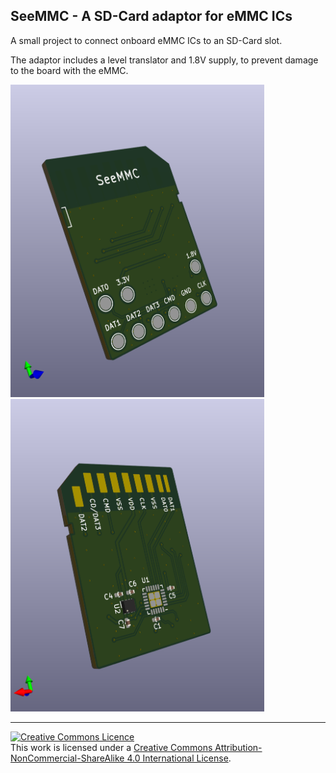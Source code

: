 ## SeeMMC - A SD-Card adaptor for eMMC ICs

A small project to connect onboard eMMC ICs to an SD-Card slot.

The adaptor includes a level translator and 1.8V supply, to prevent damage to the board with the eMMC.

<img src="https://github.com/TiZed/SeeMMC/blob/main/SeeMMC_Front.png" height="500" width="406" >
<img src="https://github.com/TiZed/SeeMMC/blob/main/SeeMMC_Back.png" height="500" width="406" >

---
<a rel="license" href="http://creativecommons.org/licenses/by-nc-sa/4.0/"><img alt="Creative Commons Licence" style="border-width:0" src="https://i.creativecommons.org/l/by-nc-sa/4.0/88x31.png" /></a><br />This work is licensed under a <a rel="license" href="http://creativecommons.org/licenses/by-nc-sa/4.0/">Creative Commons Attribution-NonCommercial-ShareAlike 4.0 International License</a>.
